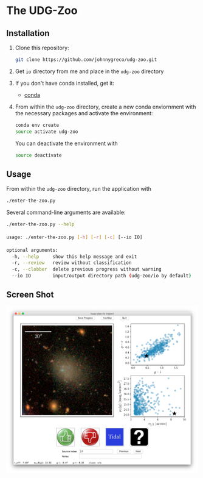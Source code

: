 # The UDG-Zoo

## Installation

1. Clone this repository:
	
	```sh
	git clone https://github.com/johnnygreco/udg-zoo.git
	```

2. Get `io` directory from me and place in the `udg-zoo` directory

3. If you don't have conda installed, get it:
	* [conda](https://conda.io/miniconda.html)
	
4. From within the `udg-zoo` directory, create a new conda enviornment with the necessary packages and activate the environment: 

	```sh
	conda env create
	source activate udg-zoo
	```
	
	You can deactivate the environment with

	```sh 
	source deactivate
	```
	
## Usage

From within the `udg-zoo` directory, run the application with

```sh
./enter-the-zoo.py
```

Several command-line arguments are available:

```sh
./enter-the-zoo.py --help

usage: ./enter-the-zoo.py [-h] [-r] [-c] [--io IO]

optional arguments:
  -h, --help     show this help message and exit
  -r, --review   review without classification
  -c, --clobber  delete previous progress without warning
  --io IO        input/output directory path (udg-zoo/io by default)
```

## Screen Shot

![](screen-shot.png)
